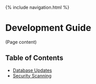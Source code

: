{% include navigation.html %}

# Development Guide
(Page content)

## Table of Contents

- [Database Updates](./database-updates.md)
- [Security Scanning](./security-scanning.md)